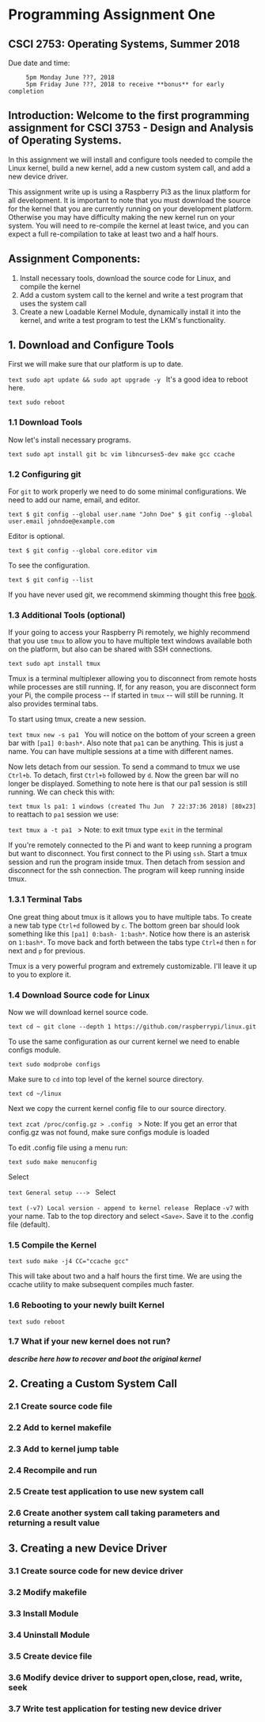 # Programming Assignment One
## CSCI 2753: Operating Systems, Summer 2018
Due date and time:
```
     5pm Monday June ???, 2018
     5pm Friday June ???, 2018 to receive **bonus** for early completion
```

## Introduction: Welcome to the first programming assignment for CSCI 3753 - Design and Analysis of Operating Systems. 
In this assignment we will install and configure tools needed to compile the Linux kernel, build a new kernel, add a new custom system call, and add a new device driver. 

This assignment write up is using a Raspberry Pi3 as the linux platform for all development.  It is important to note that you must download the source for the kernel that you are currently running on your development platform.  Otherwise you may have difficulty making the new kernel run on your system. You will need to re-compile the kernel at least twice, and you can expect a full re-compilation to take at least two and a half hours.

## Assignment Components:

1. Install necessary tools, download the source code for Linux, and compile the kernel
2. Add a custom system call to the kernel and write a test program that uses the system call
3. Create a new Loadable Kernel Module, dynamically install it into the kernel, and write a test program to test the LKM's functionality.

## 1. Download and Configure Tools

First we will make sure that our platform is up to date.

```text sudo apt update && sudo apt upgrade -y ``` It's a good idea to reboot here.

```text sudo reboot ```

### 1.1 Download Tools

Now let's install necessary programs.

```text sudo apt install git bc vim libncurses5-dev make gcc ccache ```

### 1.2 Configuring git

For `git` to work properly we need to do some minimal configurations. We need to add our name, email, and editor.

```text $ git config --global user.name "John Doe" $ git config --global user.email johndoe@example.com ```

Editor is optional.

```text $ git config --global core.editor vim ```

To see the configuration.

```text $ git config --list ```

If you have never used git, we recommend skimming thought this free [book](https://git-scm.com/book/en/v2).

### 1.3 Additional Tools (optional)

If your going to access your Raspberry Pi remotely, we highly recommend that you use `tmux` to allow you to have multiple text windows available both on the platform, but also can be shared with SSH connections.

```text sudo apt install tmux ```

Tmux is a terminal multiplexer allowing you to disconnect from remote hosts while processes are still running. If, for any reason, you are disconnect form your Pi, the compile process --  if started in `tmux` --  will still be running. It also provides terminal tabs.

To start using tmux, create a new session.

```text tmux new -s pa1 ``` You will notice on the bottom of your screen a green bar with `[pa1] 0:bash*`. Also note that `pa1` can be anything. This is just a name. You can have multiple sessions at a time with different names.

Now lets detach from our session. To send a command to tmux we use `Ctrl+b`. To detach, first `Ctrl+b` followed by `d`. Now the green bar will no longer be displayed. Something to note here is that our pa1 session is still running. We can check this with:

```text tmux ls pa1: 1 windows (created Thu Jun  7 22:37:36 2018) [80x23] ``` to reattach to `pa1` session we use:

```text tmux a -t pa1 ``` > Note: to exit tmux type `exit` in the terminal

If you're remotely connected to the Pi and want to keep running a program but want to disconnect. You first connect to the Pi using `ssh`. Start a tmux session and run the program inside tmux. Then detach from session and disconnect for the ssh connection. The program will keep running inside tmux.

### 1.3.1 Terminal Tabs

One great thing about tmux is it allows you to have multiple tabs. To create a new tab type `Ctrl+d` followed by `c`. The bottom green bar should look something like this `[pa1] 0:bash- 1:bash*`. Notice how there is an asterisk on `1:bash*`. To move back and forth between the tabs type `Ctrl+d` then `n` for next and `p` for previous.

Tmux is a very powerful program and extremely customizable. I'll leave it up to you to explore it.

### 1.4 Download Source code for Linux

Now we will download kernel source code.

```text cd ~ git clone --depth 1 https://github.com/raspberrypi/linux.git ```

To use the same configuration as our current kernel we need to enable configs module.

```text sudo modprobe configs ```

Make sure to `cd` into top level of the kernel source directory.

```text cd ~/linux ```

Next we copy the current kernel config file to our source directory.

```text zcat /proc/config.gz > .config ``` > Note: If you get an error that config.gz was not found, make sure configs module is loaded

To edit .config file using a menu run:

```text sudo make menuconfig ```

Select

```text General setup ---> ``` Select

```text (-v7) Local version - append to kernel release ``` Replace `-v7` with your name. Tab to the top directory and select `<Save>`. Save it to the .config file (default).

### 1.5 Compile the Kernel

```text sudo make -j4 CC="ccache gcc" ```

This will take about two and a half hours the first time.  We are using the ccache utility to make subsequent compiles much faster.

### 1.6 Rebooting to your newly built Kernel
```text sudo reboot ```

### 1.7 What if your new kernel does not run?
**_describe here how to recover and boot the original kernel_**


## 2. Creating a Custom System Call
### 2.1 Create source code file
### 2.2 Add to kernel makefile
### 2.3 Add to kernel jump table
### 2.4 Recompile and run
### 2.5 Create test application to use new system call
### 2.6 Create another system call taking parameters and returning a result value

## 3. Creating a new Device Driver
### 3.1 Create source code for new device driver
### 3.2 Modify makefile
### 3.3 Install Module
### 3.4 Uninstall Module
### 3.5 Create device file
### 3.6 Modify device driver to support open,close, read, write, seek
### 3.7 Write test application for testing new device driver

